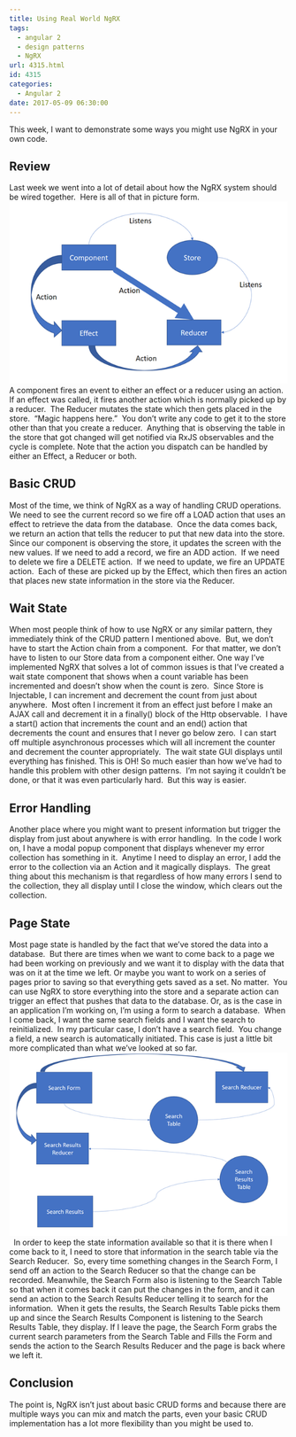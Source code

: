 ```yaml
---
title: Using Real World NgRX
tags:
  - angular 2
  - design patterns
  - NgRX
url: 4315.html
id: 4315
categories:
  - Angular 2
date: 2017-05-09 06:30:00
---
```


This week, I want to demonstrate some ways you might use NgRX in your own code.

Review
------

Last week we went into a lot of detail about how the NgRX system should be wired together.  Here is all of that in picture form. ![image](/uploads/2017/05/image.png "image")  A component fires an event to either an effect or a reducer using an action.  If an effect was called, it fires another action which is normally picked up by a reducer.  The Reducer mutates the state which then gets placed in the store.  “Magic happens here.”  You don’t write any code to get it to the store other than that you create a reducer.  Anything that is observing the table in the store that got changed will get notified via RxJS observables and the cycle is complete. Note that the action you dispatch can be handled by either an Effect, a Reducer or both.

Basic CRUD
----------

Most of the time, we think of NgRX as a way of handling CRUD operations.  We need to see the current record so we fire off a LOAD action that uses an effect to retrieve the data from the database.  Once the data comes back, we return an action that tells the reducer to put that new data into the store.  Since our component is observing the store, it updates the screen with the new values. If we need to add a record, we fire an ADD action.  If we need to delete we fire a DELETE action.  If we need to update, we fire an UPDATE action.  Each of these are picked up by the Effect, which then fires an action that places new state information in the store via the Reducer.

Wait State
----------

When most people think of how to use NgRX or any similar pattern, they immediately think of the CRUD pattern I mentioned above.  But, we don’t have to start the Action chain from a component.  For that matter, we don’t have to listen to our Store data from a component either. One way I’ve implemented NgRX that solves a lot of common issues is that I’ve created a wait state component that shows when a count variable has been incremented and doesn’t show when the count is zero.  Since Store is Injectable, I can increment and decrement the count from just about anywhere.  Most often I increment it from an effect just before I make an AJAX call and decrement it in a finally() block of the Http observable.  I have a start() action that increments the count and an end() action that decrements the count and ensures that I never go below zero.  I can start off multiple asynchronous processes which will all increment the counter and decrement the counter appropriately.  The wait state GUI displays until everything has finished. This is OH! So much easier than how we’ve had to handle this problem with other design patterns.  I’m not saying it couldn’t be done, or that it was even particularly hard.  But this way is easier.

Error Handling
--------------

Another place where you might want to present information but trigger the display from just about anywhere is with error handling.  In the code I work on, I have a modal popup component that displays whenever my error collection has something in it.  Anytime I need to display an error, I add the error to the collection via an Action and it magically displays.  The great thing about this mechanism is that regardless of how many errors I send to the collection, they all display until I close the window, which clears out the collection.

Page State
----------

Most page state is handled by the fact that we’ve stored the data into a database.  But there are times when we want to come back to a page we had been working on previously and we want it to display with the data that was on it at the time we left. Or maybe you want to work on a series of pages prior to saving so that everything gets saved as a set. No matter.  You can use NgRX to store everything into the store and a separate action can trigger an effect that pushes that data to the database. Or, as is the case in an application I’m working on, I’m using a form to search a database.  When I come back, I want the same search fields and I want the search to reinitialized.  In my particular case, I don’t have a search field.  You change a field, a new search is automatically initiated. This case is just a little bit more complicated than what we’ve looked at so far. ![image](/uploads/2017/05/image-1.png "image")   In order to keep the state information available so that it is there when I come back to it, I need to store that information in the search table via the Search Reducer.  So, every time something changes in the Search Form, I send off an action to the Search Reducer so that the change can be recorded. Meanwhile, the Search Form also is listening to the Search Table so that when it comes back it can put the changes in the form, and it can send an action to the Search Results Reducer telling it to search for the information.  When it gets the results, the Search Results Table picks them up and since the Search Results Component is listening to the Search Results Table, they display. If I leave the page, the Search Form grabs the current search parameters from the Search Table and Fills the Form and sends the action to the Search Results Reducer and the page is back where we left it.

Conclusion
----------

The point is, NgRX isn’t just about basic CRUD forms and because there are multiple ways you can mix and match the parts, even your basic CRUD implementation has a lot more flexibility than you might be used to.

